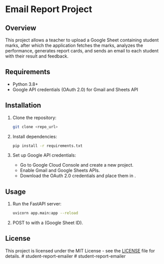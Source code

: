 # Email Report Project

## Overview
This project allows a teacher to upload a Google Sheet containing student marks, after which the application fetches the marks, analyzes the performance, generates report cards, and sends an email to each student with their result and feedback.

## Requirements
- Python 3.8+
- Google API credentials (OAuth 2.0) for Gmail and Sheets API

## Installation
1. Clone the repository:
    ```bash
    git clone <repo_url>
    ```
    
2. Install dependencies:
    ```bash
    pip install -r requirements.txt
    ```

3. Set up Google API credentials:
   - Go to Google Cloud Console and create a new project.
   - Enable Gmail and Google Sheets APIs.
   - Download the OAuth 2.0 credentials and place them in .

## Usage
1. Run the FastAPI server:
    ```bash
    uvicorn app.main:app --reload
    ```

2. POST to  with a  (Google Sheet ID).

## License
This project is licensed under the MIT License - see the [LICENSE](LICENSE) file for details.
#   s t u d e n t - r e p o r t - e m a i l e r  
 #   s t u d e n t - r e p o r t - e m a i l e r  
 
